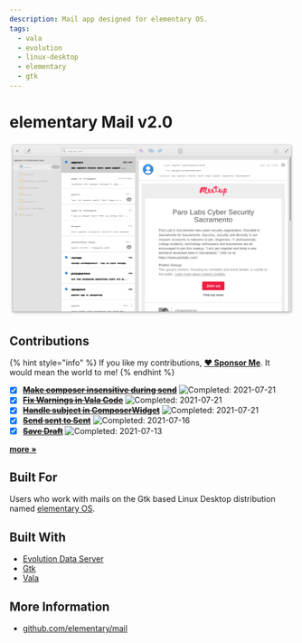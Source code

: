 ```yaml
---
description: Mail app designed for elementary OS.
tags:
  - vala
  - evolution
  - linux-desktop
  - elementary
  - gtk
---
```


# elementary Mail v2.0

![elementary Mail](../.gitbook/assets/io.elementary.mail.png)

## Contributions

{% hint style="info" %}
If you like my contributions, [**❤️ Sponsor Me**](https://github.com/sponsors/marbetschar). It would mean the world to me!
{% endhint %}

* [x] [~~**Make composer insensitive during send**~~](https://github.com/elementary/mail/pull/621) ![Completed: 2021-07-21](https://img.shields.io/badge/completed-2021--07--21-lightgrey?style=social)
* [x] [~~**Fix Warnings in Vala Code**~~](https://github.com/elementary/mail/pull/600) ![Completed: 2021-07-21](https://img.shields.io/badge/completed-2021--07--21-lightgrey?style=social)
* [x] [~~**Handle subject in ComposerWidget**~~](https://github.com/elementary/mail/pull/603) ![Completed: 2021-07-21](https://img.shields.io/badge/completed-2021--07--21-lightgrey?style=social)
* [x] [~~**Send sent to Sent**~~](https://github.com/elementary/mail/pull/607) ![Completed: 2021-07-16](https://img.shields.io/badge/completed-2021--07--16-lightgrey?style=social)
* [x] [~~**Save Draft**~~](https://github.com/elementary/mail/pull/599) ![Completed: 2021-07-13](https://img.shields.io/badge/completed-2021--07--13-lightgrey?style=social)

[**more »**](../contributions.md#elementary-mail)

## Built For

Users who work with mails on the Gtk based Linux Desktop distribution named [elementary OS](https://elementary.io/).

## Built With

* [Evolution Data Server](https://gitlab.gnome.org/GNOME/evolution-data-server)
* [Gtk](https://www.gtk.org/)
* [Vala](https://wiki.gnome.org/Projects/Vala/Tutorial)

## More Information

* [github.com/elementary/mail](https://github.com/elementary/mail)

